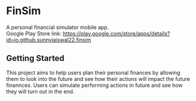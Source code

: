 # FinSim

A personal financial simulator mobile app.\
Google Play Store link: https://play.google.com/store/apps/details?id=io.github.sunnyjaiswal22.finsim

## Getting Started

This project aims to help users plan their personal finances by allowing them to look into the future and see how
their actions will impact the future finannces. Users can simulate performing actions in future and see how they will turn out in the end.
